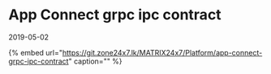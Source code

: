 # App Connect grpc ipc contract

2019-05-02

{% embed url="https://git.zone24x7.lk/MATRIX24x7/Platform/app-connect-grpc-ipc-contract" caption="" %}

